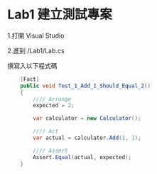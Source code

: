 # Lab1 建立測試專案

1.打開 Visual Studio

2.進到 /Lab1/Lab.cs

撰寫入以下程式碼

``` C# 
    [Fact]
    public void Test_1_Add_1_Should_Equal_2()
    {
        //// Arrange
        expected = 2;

        var calculator = new Calculator();

        //// Act
        var actual = calculator.Add(1, 1);

        //// Assert
        Assert.Equal(actual, expected);
    }
```